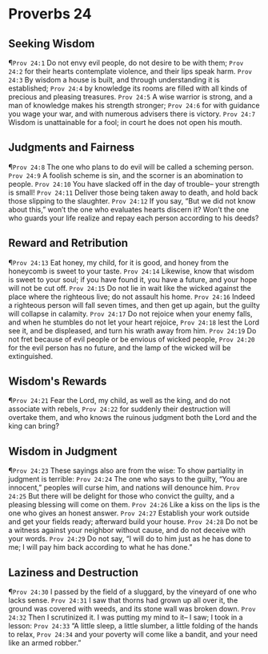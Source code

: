 # Proverbs 24

## Seeking Wisdom
¶`Prov 24:1` Do not envy evil people, do not desire to be with them;
`Prov 24:2` for their hearts contemplate violence, and their lips speak harm.
`Prov 24:3` By wisdom a house is built, and through understanding it is established;
`Prov 24:4` by knowledge its rooms are filled with all kinds of precious and pleasing treasures.
`Prov 24:5` A wise warrior is strong, and a man of knowledge makes his strength stronger;
`Prov 24:6` for with guidance you wage your war, and with numerous advisers there is victory.
`Prov 24:7` Wisdom is unattainable for a fool; in court he does not open his mouth.

## Judgments and Fairness
¶`Prov 24:8` The one who plans to do evil will be called a scheming person.
`Prov 24:9` A foolish scheme is sin, and the scorner is an abomination to people.
`Prov 24:10` You have slacked off in the day of trouble– your strength is small!
`Prov 24:11` Deliver those being taken away to death, and hold back those slipping to the slaughter.
`Prov 24:12` If you say, “But we did not know about this,” won’t the one who evaluates hearts discern it? Won’t the one who guards your life realize and repay each person according to his deeds?

## Reward and Retribution
¶`Prov 24:13` Eat honey, my child, for it is good, and honey from the honeycomb is sweet to your taste.
`Prov 24:14` Likewise, know that wisdom is sweet to your soul; if you have found it, you have a future, and your hope will not be cut off.
`Prov 24:15` Do not lie in wait like the wicked against the place where the righteous live; do not assault his home.
`Prov 24:16` Indeed a righteous person will fall seven times, and then get up again, but the guilty will collapse in calamity.
`Prov 24:17` Do not rejoice when your enemy falls, and when he stumbles do not let your heart rejoice,
`Prov 24:18` lest the Lord see it, and be displeased, and turn his wrath away from him.
`Prov 24:19` Do not fret because of evil people or be envious of wicked people,
`Prov 24:20` for the evil person has no future, and the lamp of the wicked will be extinguished.

## Wisdom's Rewards
¶`Prov 24:21` Fear the Lord, my child, as well as the king, and do not associate with rebels,
`Prov 24:22` for suddenly their destruction will overtake them, and who knows the ruinous judgment both the Lord and the king can bring?

## Wisdom in Judgment
¶`Prov 24:23` These sayings also are from the wise: To show partiality in judgment is terrible:
`Prov 24:24` The one who says to the guilty, “You are innocent,” peoples will curse him, and nations will denounce him.
`Prov 24:25` But there will be delight for those who convict the guilty, and a pleasing blessing will come on them.
`Prov 24:26` Like a kiss on the lips is the one who gives an honest answer.
`Prov 24:27` Establish your work outside and get your fields ready; afterward build your house.
`Prov 24:28` Do not be a witness against your neighbor without cause, and do not deceive with your words.
`Prov 24:29` Do not say, “I will do to him just as he has done to me; I will pay him back according to what he has done.”

## Laziness and Destruction
¶`Prov 24:30` I passed by the field of a sluggard, by the vineyard of one who lacks sense.
`Prov 24:31` I saw that thorns had grown up all over it, the ground was covered with weeds, and its stone wall was broken down.
`Prov 24:32` Then I scrutinized it. I was putting my mind to it– I saw; I took in a lesson:
`Prov 24:33` “A little sleep, a little slumber, a little folding of the hands to relax,
`Prov 24:34` and your poverty will come like a bandit, and your need like an armed robber.”
